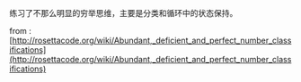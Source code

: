 练习了不那么明显的穷举思维，主要是分类和循环中的状态保持。

from :[http://rosettacode.org/wiki/Abundant,_deficient_and_perfect_number_classifications](http://rosettacode.org/wiki/Abundant,_deficient_and_perfect_number_classifications)
